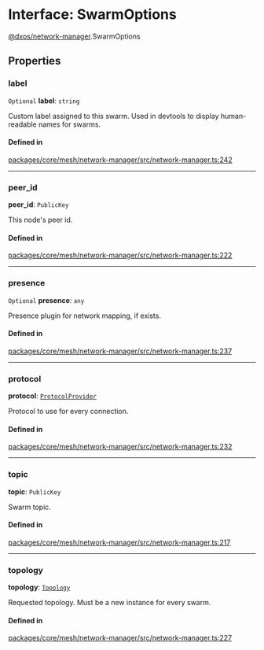 # Interface: SwarmOptions

[@dxos/network-manager](../modules/dxos_network_manager.md).SwarmOptions

## Properties

### label

 `Optional` **label**: `string`

Custom label assigned to this swarm. Used in devtools to display human-readable names for swarms.

#### Defined in

[packages/core/mesh/network-manager/src/network-manager.ts:242](https://github.com/dxos/dxos/blob/main/packages/core/mesh/network-manager/src/network-manager.ts#L242)

___

### peer_id

 **peer_id**: `PublicKey`

This node's peer id.

#### Defined in

[packages/core/mesh/network-manager/src/network-manager.ts:222](https://github.com/dxos/dxos/blob/main/packages/core/mesh/network-manager/src/network-manager.ts#L222)

___

### presence

 `Optional` **presence**: `any`

Presence plugin for network mapping, if exists.

#### Defined in

[packages/core/mesh/network-manager/src/network-manager.ts:237](https://github.com/dxos/dxos/blob/main/packages/core/mesh/network-manager/src/network-manager.ts#L237)

___

### protocol

 **protocol**: [`ProtocolProvider`](../types/dxos_network_manager.ProtocolProvider.md)

Protocol to use for every connection.

#### Defined in

[packages/core/mesh/network-manager/src/network-manager.ts:232](https://github.com/dxos/dxos/blob/main/packages/core/mesh/network-manager/src/network-manager.ts#L232)

___

### topic

 **topic**: `PublicKey`

Swarm topic.

#### Defined in

[packages/core/mesh/network-manager/src/network-manager.ts:217](https://github.com/dxos/dxos/blob/main/packages/core/mesh/network-manager/src/network-manager.ts#L217)

___

### topology

 **topology**: [`Topology`](dxos_network_manager.Topology.md)

Requested topology. Must be a new instance for every swarm.

#### Defined in

[packages/core/mesh/network-manager/src/network-manager.ts:227](https://github.com/dxos/dxos/blob/main/packages/core/mesh/network-manager/src/network-manager.ts#L227)

